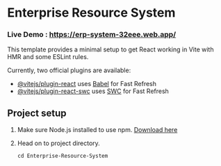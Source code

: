 # Enterprise Resource System

### Live Demo : https://erp-system-32eee.web.app/

This template provides a minimal setup to get React working in Vite with HMR and some ESLint rules.

Currently, two official plugins are available:

- [@vitejs/plugin-react](https://github.com/vitejs/vite-plugin-react/blob/main/packages/plugin-react/README.md) uses [Babel](https://babeljs.io/) for Fast Refresh
- [@vitejs/plugin-react-swc](https://github.com/vitejs/vite-plugin-react-swc) uses [SWC](https://swc.rs/) for Fast Refresh

## Project setup

1. Make sure Node.js installed to use npm. [Download here](https://nodejs.org/en/download/package-manager)
2. Head on to project directory.
   
   ```
   cd Enterprise-Resource-System
   ``` 
